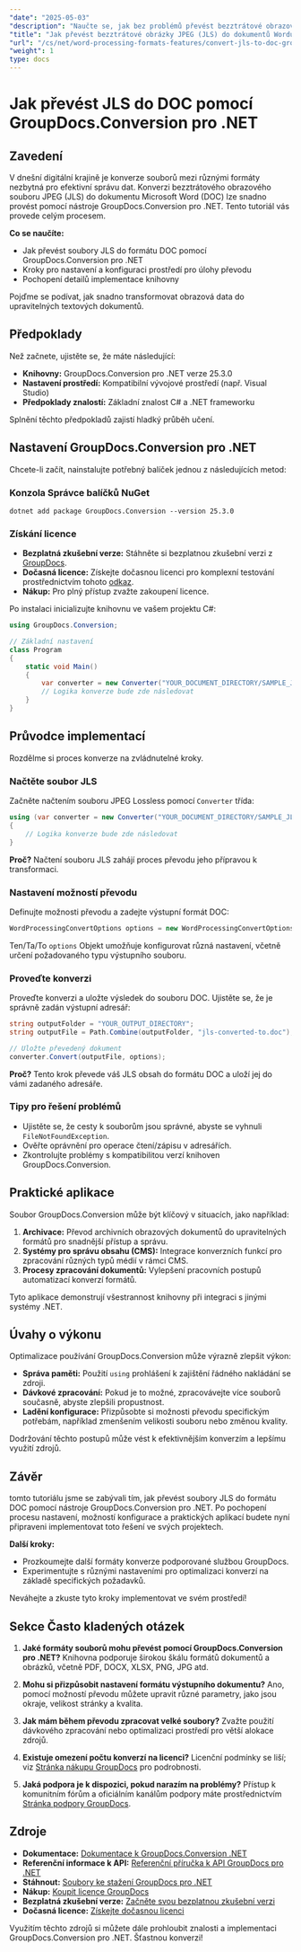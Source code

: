 ```yaml
---
"date": "2025-05-03"
"description": "Naučte se, jak bez problémů převést bezztrátové obrazové soubory JPEG (JLS) do dokumentů Microsoft Word pomocí nástroje GroupDocs.Conversion pro .NET. Postupujte podle tohoto podrobného návodu."
"title": "Jak převést bezztrátové obrázky JPEG (JLS) do dokumentů Wordu (.doc) pomocí GroupDocs.Conversion pro .NET"
"url": "/cs/net/word-processing-formats-features/convert-jls-to-doc-groupdocs-net/"
"weight": 1
type: docs
---
```

# Jak převést JLS do DOC pomocí GroupDocs.Conversion pro .NET

## Zavedení
V dnešní digitální krajině je konverze souborů mezi různými formáty nezbytná pro efektivní správu dat. Konverzi bezztrátového obrazového souboru JPEG (JLS) do dokumentu Microsoft Word (DOC) lze snadno provést pomocí nástroje GroupDocs.Conversion pro .NET. Tento tutoriál vás provede celým procesem.

**Co se naučíte:**
- Jak převést soubory JLS do formátu DOC pomocí GroupDocs.Conversion pro .NET
- Kroky pro nastavení a konfiguraci prostředí pro úlohy převodu
- Pochopení detailů implementace knihovny

Pojďme se podívat, jak snadno transformovat obrazová data do upravitelných textových dokumentů.

## Předpoklady
Než začnete, ujistěte se, že máte následující:
- **Knihovny:** GroupDocs.Conversion pro .NET verze 25.3.0
- **Nastavení prostředí:** Kompatibilní vývojové prostředí (např. Visual Studio)
- **Předpoklady znalostí:** Základní znalost C# a .NET frameworku

Splnění těchto předpokladů zajistí hladký průběh učení.

## Nastavení GroupDocs.Conversion pro .NET
Chcete-li začít, nainstalujte potřebný balíček jednou z následujících metod:

### Konzola Správce balíčků NuGet
```shell
dotnet add package GroupDocs.Conversion --version 25.3.0
```

### Získání licence
- **Bezplatná zkušební verze:** Stáhněte si bezplatnou zkušební verzi z [GroupDocs](https://releases.groupdocs.com/conversion/net/).
- **Dočasná licence:** Získejte dočasnou licenci pro komplexní testování prostřednictvím tohoto [odkaz](https://purchase.groupdocs.com/temporary-license/).
- **Nákup:** Pro plný přístup zvažte zakoupení licence.

Po instalaci inicializujte knihovnu ve vašem projektu C#:

```csharp
using GroupDocs.Conversion;

// Základní nastavení
class Program
{
    static void Main()
    {
        var converter = new Converter("YOUR_DOCUMENT_DIRECTORY/SAMPLE_JLS");
        // Logika konverze bude zde následovat
    }
}
```

## Průvodce implementací
Rozdělme si proces konverze na zvládnutelné kroky.

### Načtěte soubor JLS
Začněte načtením souboru JPEG Lossless pomocí `Converter` třída:

```csharp
using (var converter = new Converter("YOUR_DOCUMENT_DIRECTORY/SAMPLE_JLS"))
{
    // Logika konverze bude zde následovat
}
```

**Proč?** Načtení souboru JLS zahájí proces převodu jeho přípravou k transformaci.

### Nastavení možností převodu
Definujte možnosti převodu a zadejte výstupní formát DOC:

```csharp
WordProcessingConvertOptions options = new WordProcessingConvertOptions { Format = WordProcessingFileType.Doc };
```

Ten/Ta/To `options` Objekt umožňuje konfigurovat různá nastavení, včetně určení požadovaného typu výstupního souboru.

### Proveďte konverzi
Proveďte konverzi a uložte výsledek do souboru DOC. Ujistěte se, že je správně zadán výstupní adresář:

```csharp
string outputFolder = "YOUR_OUTPUT_DIRECTORY";
string outputFile = Path.Combine(outputFolder, "jls-converted-to.doc");

// Uložte převedený dokument
converter.Convert(outputFile, options);
```

**Proč?** Tento krok převede váš JLS obsah do formátu DOC a uloží jej do vámi zadaného adresáře.

### Tipy pro řešení problémů
- Ujistěte se, že cesty k souborům jsou správné, abyste se vyhnuli `FileNotFoundException`.
- Ověřte oprávnění pro operace čtení/zápisu v adresářích.
- Zkontrolujte problémy s kompatibilitou verzí knihoven GroupDocs.Conversion.

## Praktické aplikace
Soubor GroupDocs.Conversion může být klíčový v situacích, jako například:
1. **Archivace:** Převod archivních obrazových dokumentů do upravitelných formátů pro snadnější přístup a správu.
2. **Systémy pro správu obsahu (CMS):** Integrace konverzních funkcí pro zpracování různých typů médií v rámci CMS.
3. **Procesy zpracování dokumentů:** Vylepšení pracovních postupů automatizací konverzí formátů.

Tyto aplikace demonstrují všestrannost knihovny při integraci s jinými systémy .NET.

## Úvahy o výkonu
Optimalizace používání GroupDocs.Conversion může výrazně zlepšit výkon:
- **Správa paměti:** Použití `using` prohlášení k zajištění řádného nakládání se zdroji.
- **Dávkové zpracování:** Pokud je to možné, zpracovávejte více souborů současně, abyste zlepšili propustnost.
- **Ladění konfigurace:** Přizpůsobte si možnosti převodu specifickým potřebám, například zmenšením velikosti souboru nebo změnou kvality.

Dodržování těchto postupů může vést k efektivnějším konverzím a lepšímu využití zdrojů.

## Závěr
tomto tutoriálu jsme se zabývali tím, jak převést soubory JLS do formátu DOC pomocí nástroje GroupDocs.Conversion pro .NET. Po pochopení procesu nastavení, možností konfigurace a praktických aplikací budete nyní připraveni implementovat toto řešení ve svých projektech.

**Další kroky:**
- Prozkoumejte další formáty konverze podporované službou GroupDocs.
- Experimentujte s různými nastaveními pro optimalizaci konverzí na základě specifických požadavků.

Neváhejte a zkuste tyto kroky implementovat ve svém prostředí!

## Sekce Často kladených otázek
1. **Jaké formáty souborů mohu převést pomocí GroupDocs.Conversion pro .NET?**
Knihovna podporuje širokou škálu formátů dokumentů a obrázků, včetně PDF, DOCX, XLSX, PNG, JPG atd.

2. **Mohu si přizpůsobit nastavení formátu výstupního dokumentu?**
Ano, pomocí možností převodu můžete upravit různé parametry, jako jsou okraje, velikost stránky a kvalita.

3. **Jak mám během převodu zpracovat velké soubory?**
Zvažte použití dávkového zpracování nebo optimalizaci prostředí pro větší alokace zdrojů.

4. **Existuje omezení počtu konverzí na licenci?**
Licenční podmínky se liší; viz [Stránka nákupu GroupDocs](https://purchase.groupdocs.com/buy) pro podrobnosti.

5. **Jaká podpora je k dispozici, pokud narazím na problémy?**
Přístup k komunitním fórům a oficiálním kanálům podpory máte prostřednictvím [Stránka podpory GroupDocs](https://forum.groupdocs.com/c/conversion/10).

## Zdroje
- **Dokumentace:** [Dokumentace k GroupDocs.Conversion .NET](https://docs.groupdocs.com/conversion/net/)
- **Referenční informace k API:** [Referenční příručka k API GroupDocs pro .NET](https://reference.groupdocs.com/conversion/net/)
- **Stáhnout:** [Soubory ke stažení GroupDocs pro .NET](https://releases.groupdocs.com/conversion/net/)
- **Nákup:** [Koupit licence GroupDocs](https://purchase.groupdocs.com/buy)
- **Bezplatná zkušební verze:** [Začněte svou bezplatnou zkušební verzi](https://releases.groupdocs.com/conversion/net/)
- **Dočasná licence:** [Získejte dočasnou licenci](https://purchase.groupdocs.com/temporary-license/)

Využitím těchto zdrojů si můžete dále prohloubit znalosti a implementaci GroupDocs.Conversion pro .NET. Šťastnou konverzi!